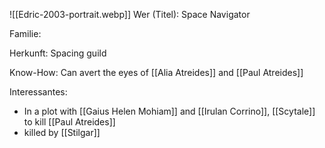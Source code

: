 ![[Edric-2003-portrait.webp]]
Wer (Titel): Space Navigator

Familie:

Herkunft: Spacing guild

Know-How: Can avert the eyes of [[Alia Atreides]] and [[Paul Atreides]]

Interessantes: 
- In a plot with [[Gaius Helen Mohiam]] and [[Irulan Corrino]], [[Scytale]] to kill [[Paul Atreides]] 
- killed by [[Stilgar]]